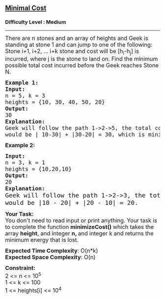 <h2><a href="https://www.geeksforgeeks.org/problems/minimal-cost/1?page=1&status=solved&sortBy=submissions">Minimal Cost</a></h2><h3>Difficulty Level : Medium</h3><hr><div class="problems_problem_content__Xm_eO"><p><span style="font-size:18px">There are n stones and an array of heights&nbsp;and Geek is standing at stone 1 and can&nbsp;jump to one of the following: Stone i+1, i+2, ... i+k stone and cost will be [h<sub>i</sub>-h<sub>j</sub>]&nbsp;is incurred, where j&nbsp;is the stone to land on.&nbsp;Find the minimum possible total cost incurred before the Geek reaches Stone N.</span></p>

<pre><span style="font-size:18px"><strong>Example 1:</strong>
<strong>Input:</strong>
n = 5, k = 3
heights = {10, 30, 40, 50, 20}
<strong>Output:</strong>
30
<strong>Explanation:</strong>
Geek will follow the path 1-&gt;2-&gt;5, the total cost 
would be | 10-30| + |30-20| = 30, which is minimum</span></pre>

<p><strong><span style="font-size:18px">Example 2:</span></strong></p>

<pre><span style="font-size:18px"><strong>Input:</strong>
n = 3, k = 1
heights = {10,20,10}
<strong>Output:</strong>
20
<strong>Explanation:</strong>
</span><span style="font-size:20px">Geek will follow the path 1-&gt;2-&gt;3, the total cost
would be |10 - 20| + |20 - 10| = 20.</span>
</pre>

<p><strong><span style="font-size:18px">Your Task:</span></strong><br>
<span style="font-size:18px">You don't need to read input or print anything. Your task is to complete the function <strong>minimizeCost()&nbsp;</strong>which takes the array&nbsp;<strong>height</strong>, and integer <strong>n, </strong>and integer k&nbsp;and returns the minimum energy that is lost.</span></p>

<p><span style="font-size:18px"><strong>Expected Time Complexity</strong>: O(n*k)<br>
<strong>Expected Space Complexity</strong>: O(n)</span></p>

<p><span style="font-size:18px"><strong>Constraint:</strong><br>
2 &lt;= n &lt;= 10<sup>5</sup><br>
1 &lt;= k &lt;= 100<br>
1 &lt;= heights[i] &lt;= 10<sup>4</sup></span></p>
</div>